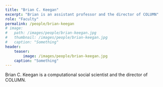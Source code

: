 ```yaml
---
title: "Brian C. Keegan"
excerpt: "Brian is an assistant professor and the director of COLUMN"
role: "Faculty"
permalink: /people/brian-keegan
# image:
# 	path: /images/people/brian-keegan.jpg
# 	thumbnail: /images/people/brian-keegan.jpg
# 	caption: "Something"
header:
	teaser: 
		image: /images/people/brian-keegan.jpg
	caption: "Something"
---
```


Brian C. Keegan is a computational social scientist and the director of COLUMN.